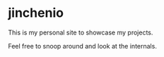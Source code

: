 # jinchenio

This is my personal site to showcase my projects.

Feel free to snoop around and look at the internals.